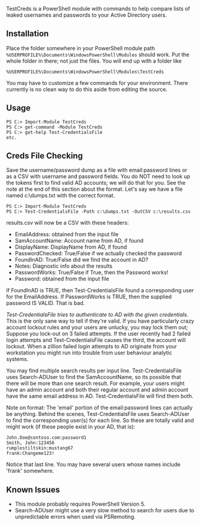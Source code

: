 TestCreds is a PowerShell module with commands to help compare lists of leaked
usernames and passwords to your Active Directory users.

Installation
-----

Place the folder somewhere in your PowerShell module path 
`%USERPROFILE%\Documents\WindowsPowerShell\Modules` should work. Put the whole
folder in there; not just the files. You will end up with a folder like 

  `%USERPROFILE%\Documents\WindowsPowerShell\Modules\TestCreds`

You may have to customize a few commands for your environment. There currently
is no clean way to do this aside from editing the source.


Usage
-----

    PS C:> Import-Module TestCreds
    PS C:> get-command -Module TestCreds
    PS C:> get-help Test-CredentialsFile
    etc.

Creds File Checking
-------------------

Save the username/password dump as a file with email:password lines or as a CSV
with username and password fields. You do NOT need to look up the tokens first to
find valid AD accounts; we will do that for you. See the note at the end of this
section about the format. Let's say we have a file named c:\dumps.txt with 
the correct format.

    PS C:> Import-Module TestCreds
    PS C:> Test-CredentialsFile -Path c:\dumps.txt -OutCSV c:\results.csv

results.csv will now be a CSV with these headers:
* EmailAddress:     obtained from the input file
* SamAccountName:   Account name from AD, if found
* DisplayName:      DisplayName from AD, if found
* PasswordChecked:  True/False if we actually checked the password
* FoundInAD:        True/False did we find the account in AD?
* Notes:            Diagnostic info about the results
* PasswordWorks:    True/False if True, then the Password works!
* Password:        obtained from the input file

If FoundInAD is TRUE, then Test-CredentialsFile found a corresponding user for 
the EmailAddress. If PasswordWorks is TRUE, then the supplied password IS VALID.
That is bad.

*Test-CredentialsFile tries to authenticate to AD with the given credentials.*
This is the only sane way to tell if they're valid. If you have particularly 
crazy account lockout rules and your users are unlucky, you may lock them out;
Suppose you lock-out on 3 failed attempts. If the user recently had 2 failed
login attempts and Test-CredentialsFile causes the third, the account will
lockout. When a zillion failed login attempts to AD originate from your
workstation you might run into trouble from user behaviour analytic systems.

You may find multiple search results per input line. Test-CredentialsFile uses
Search-ADUser to find the SamAccountName, so its possible that there will be
more than one search result. For example, your users might have an admin account
and both their regular account and admin account have the same email address in
AD. Test-CredentialsFile will find them both.

Note on format: The 'email' portion of the email:password lines can actually be
anything. Behind the scenes, Test-CredentialsFile uses Search-ADUser to find
the corresponding user(s) for each line. So these are totally valid and might 
work (if these people exist in your AD, that is):

    John.Doe@contoso.com:password1
    Smith, John:123456
    rumplestiltskin:mustang67
    frank:Changeme123!

Notice that last line. You may have several users whose names include 'frank'
somewhere. 

Known Issues
------------
* This module probably requires PowerShell Version 5.
* Search-ADUser might use a very slow method to search for users due to unpredictable
errors when used via PSRemoting.
